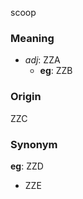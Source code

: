 scoop
### Meaning
+ _adj_: ZZA
    + __eg__: ZZB

### Origin

ZZC

### Synonym

__eg__: ZZD

+ ZZE


